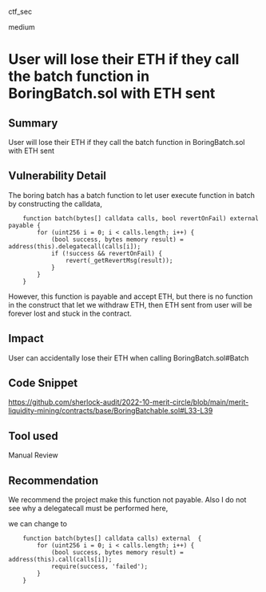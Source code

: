 ctf_sec

medium

# User will lose their ETH if they call the batch function in BoringBatch.sol with ETH sent

## Summary

User will lose their ETH if they call the batch function in BoringBatch.sol with ETH sent

## Vulnerability Detail

The boring batch has a batch function to let user execute function in batch by constructing the calldata, 

```solidity
    function batch(bytes[] calldata calls, bool revertOnFail) external payable {
        for (uint256 i = 0; i < calls.length; i++) {
            (bool success, bytes memory result) = address(this).delegatecall(calls[i]);
            if (!success && revertOnFail) {
                revert(_getRevertMsg(result));
            }
        }
    }
```

However, this function is payable and accept ETH, but there is no function in the construct that let we withdraw ETH, then ETH sent from user will be forever lost and stuck in the contract.

## Impact

User can accidentally lose their ETH when calling BoringBatch.sol#Batch

## Code Snippet

https://github.com/sherlock-audit/2022-10-merit-circle/blob/main/merit-liquidity-mining/contracts/base/BoringBatchable.sol#L33-L39

## Tool used

Manual Review

## Recommendation

We recommend the project make this function not payable. Also I do not see why a delegatecall must be performed here,

we can change to

```solidity
    function batch(bytes[] calldata calls) external  {
        for (uint256 i = 0; i < calls.length; i++) {
            (bool success, bytes memory result) = address(this).call(calls[i]);
            require(success, 'failed');
        }
    }
```
